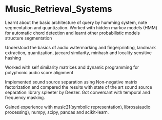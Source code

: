 # Music_Retrieval_Systems

Learnt about the basic architecture of query by humming system, note segmentation and quantization.
Worked with hidden markov models (HMM) for automatic chord detection and learnt other probabilistic
models structure segmentation

Understood the basics of audio watermarking and fingerprinting, landmark extraction, quantization,
jaccard similarity, minhash and locality sensitive hashing

Worked with self similarity matrices and dynamic programming for polyphonic audio score alignment

Implemented sound source separation using Non-negative matrix factorization and compared the results
with state of the art sound source separation library spleeter by Deezer. Got conversant with
temporal and frequency masking. 

Gained experience with music21(symbolic representation), librosa(audio processing), numpy, scipy,
pandas and scikit-learn.

